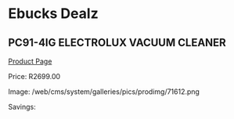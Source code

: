 
# Ebucks Dealz
## PC91-4IG ELECTROLUX VACUUM CLEANER
[Product Page](https://www.ebucks.com/web/shop/productSelected.do?prodId=1173034483&catId=998409624)

Price: R2699.00

Image: /web/cms/system/galleries/pics/prodimg/71612.png

Savings: 


	